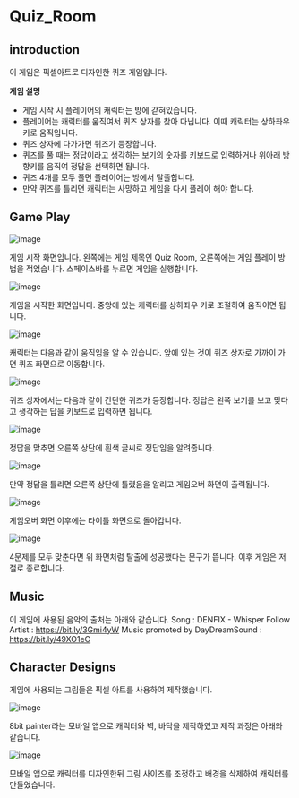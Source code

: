 # Quiz_Room

## introduction

이 게임은 픽셀아트로 디자인한 퀴즈 게임입니다.

</u>**게임 설명**</u>

- 게임 시작 시 플레이어의 캐릭터는 방에 갇혀있습니다.
- 플레이어는 캐릭터를 움직여서 퀴즈 상자를 찾아 다닙니다. 이때 캐릭터는 상하좌우 키로 움직입니다.
- 퀴즈 상자에 다가가면 퀴즈가 등장합니다.
- 퀴즈를 풀 때는 정답이라고 생각하는 보기의 숫자를 키보드로 입력하거나 위아래 방향키를 움직여 정답을 선택하면 됩니다.
- 퀴즈 4개를 모두 풀면 플레이어는 방에서 탈출합니다.
- 만약 퀴즈를 틀리면 캐릭터는 사망하고 게임을 다시 플레이 해야 합니다.

## Game Play
![image](https://github.com/kim400im/Quiz_Room/blob/main/markdown/title.png)

게임 시작 화면입니다. 왼쪽에는 게임 제목인 Quiz Room, 오른쪽에는 게임 플레이 방법을 적었습니다.
스페이스바를 누르면 게임을 실행합니다.

![image](https://github.com/kim400im/Quiz_Room/blob/main/markdown/start_page.png)

게임을 시작한 화면입니다. 중앙에 있는 캐릭터를 상하좌우 키로 조절하여 움직이면 됩니다.

![image](https://github.com/kim400im/Quiz_Room/blob/main/markdown/move.png)

캐릭터는 다음과 같이 움직임을 알 수 있습니다. 앞에 있는 것이 퀴즈 상자로 가까이 가면 퀴즈 화면으로 이동합니다.

![image](https://github.com/kim400im/Quiz_Room/blob/main/markdown/quiz.png)

퀴즈 상자에서는 다음과 같이 간단한 퀴즈가 등장합니다. 정답은 왼쪽 보기를 보고 맞다고 생각하는 답을 키보드로 입력하면 됩니다.

![image](https://github.com/kim400im/Quiz_Room/blob/main/markdown/correct.png)

정답을 맞추면 오른쪽 상단에 흰색 글씨로 정답임을 알려줍니다.

![image](https://github.com/kim400im/Quiz_Room/blob/main/markdown/wrong.png)

만약 정답을 틀리면 오른쪽 상단에 틀렸음을 알리고 게임오버 화면이 출력됩니다.

![image](https://github.com/kim400im/Quiz_Room/blob/main/markdown/failed.png)

게임오버 화면 이후에는 타이틀 화면으로 돌아갑니다.

![image](https://github.com/kim400im/Quiz_Room/blob/main/markdown/escaped.png)

4문제를 모두 맞춘다면 위 화면처럼 탈출에 성공했다는 문구가 뜹니다. 이후 게임은 저절로 종료합니다.

## Music

이 게임에 사용된 음악의 출처는 아래와 같습니다.
Song : DENFIX - Whisper
Follow Artist : https://bit.ly/3Gmi4yW
Music promoted by DayDreamSound : https://bit.ly/49XO1eC

## Character Designs

게임에 사용되는 그림들은 픽셀 아트를 사용하여 제작했습니다. 

![image](https://github.com/kim400im/Quiz_Room/blob/main/markdown/8bit_painter.png)

8bit painter라는 모바일 앱으로 캐릭터와 벽, 바닥을 제작하였고 제작 과정은 아래와 같습니다.

![image](https://github.com/kim400im/Quiz_Room/blob/main/markdown/pixel_change.png)

모바일 앱으로 캐릭터를 디자인한뒤 그림 사이즈를 조정하고 배경을 삭제하여 캐릭터를 만들었습니다.